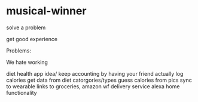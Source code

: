 # musical-winner

solve a problem

get good experience

Problems:

We hate working

diet health app idea/ keep accounting by having your friend actually log calories
get data from diet catorgories/types
guess calories from pics
sync to wearable
links to groceries, amazon wf delivery service
alexa home functionality
